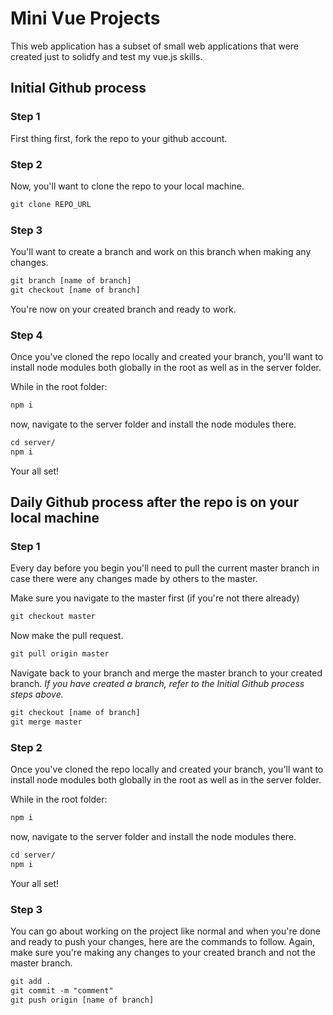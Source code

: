 # Mini Vue Projects

This web application has a subset of small web applications that were created just to solidfy and test my vue.js skills. 

## Initial Github process

### Step 1
First thing first, fork the repo to your github account. 

### Step 2
Now, you'll want to clone the repo to your local machine.

```html
git clone REPO_URL
```

### Step 3
You'll want to create a branch and work on this branch when making any changes.

```html
git branch [name of branch]
git checkout [name of branch]
```
You're now on your created branch and ready to work.

### Step 4
Once you've cloned the repo locally and created your branch, you'll want to install node modules both globally in the root as well as in the server folder.

While in the root folder:
```html
npm i
```

now, navigate to the server folder and install the node modules there.

```html
cd server/
npm i
```

Your all set!

## Daily Github process after the repo is on your local machine

### Step 1
Every day before you begin you'll need to pull the current master branch in case there were any changes made by others to the master.

Make sure you navigate to the master first (if you're not there already)

```html
git checkout master

```
Now make the pull request.

```html
git pull origin master
```

Navigate back to your branch and merge the master branch to your created branch. *If you have created a branch, refer to the Initial Github process steps above.*

```html 
git checkout [name of branch]
git merge master
```

### Step 2 
Once you've cloned the repo locally and created your branch, you'll want to install node modules both globally in the root as well as in the server folder.

While in the root folder:
```html
npm i
```

now, navigate to the server folder and install the node modules there.

```html
cd server/
npm i
```

Your all set!

### Step 3
You can go about working on the project like normal and when you're done and ready to push your changes, here are the commands to follow. Again, make sure you're making any changes to your created branch and not the master branch. 

```html
git add .
git commit -m "comment"
git push origin [name of branch]
```
